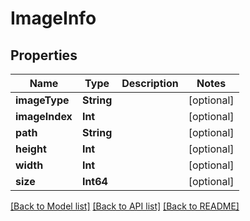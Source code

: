 # ImageInfo

## Properties
Name | Type | Description | Notes
------------ | ------------- | ------------- | -------------
**imageType** | **String** |  | [optional] 
**imageIndex** | **Int** |  | [optional] 
**path** | **String** |  | [optional] 
**height** | **Int** |  | [optional] 
**width** | **Int** |  | [optional] 
**size** | **Int64** |  | [optional] 

[[Back to Model list]](../README.md#documentation-for-models) [[Back to API list]](../README.md#documentation-for-api-endpoints) [[Back to README]](../README.md)



